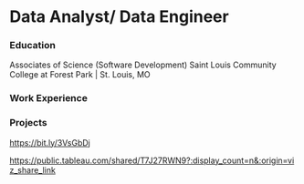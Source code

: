 # Data Analyst/ Data Engineer

### Education
Associates of Science (Software Development)
Saint Louis Community College at Forest Park | St. Louis, MO


### Work Experience



### Projects
https://bit.ly/3VsGbDj

https://public.tableau.com/shared/T7J27RWN9?:display_count=n&:origin=viz_share_link

